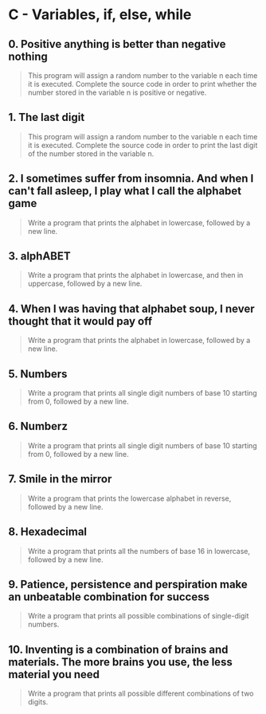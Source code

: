 # C - Variables, if, else, while

## 0. Positive anything is better than negative nothing 
> This program will assign a random number to the variable n each time it is executed. Complete the source code in order to print whether the number stored in the variable n is positive or negative.

## 1. The last digit
> This program will assign a random number to the variable n each time it is executed. Complete the source code in order to print the last digit of the number stored in the variable n.

## 2. I sometimes suffer from insomnia. And when I can't fall asleep, I play what I call the alphabet game 
> Write a program that prints the alphabet in lowercase, followed by a new line.

## 3. alphABET
> Write a program that prints the alphabet in lowercase, and then in uppercase, followed by a new line.

## 4. When I was having that alphabet soup, I never thought that it would pay off
> Write a program that prints the alphabet in lowercase, followed by a new line.

## 5. Numbers
> Write a program that prints all single digit numbers of base 10 starting from 0, followed by a new line.

## 6. Numberz
> Write a program that prints all single digit numbers of base 10 starting from 0, followed by a new line.

## 7. Smile in the mirror
> Write a program that prints the lowercase alphabet in reverse, followed by a new line.

## 8. Hexadecimal
> Write a program that prints all the numbers of base 16 in lowercase, followed by a new line.

## 9. Patience, persistence and perspiration make an unbeatable combination for success 
> Write a program that prints all possible combinations of single-digit numbers.

## 10. Inventing is a combination of brains and materials. The more brains you use, the less material you need 
> Write a program that prints all possible different combinations of two digits.
